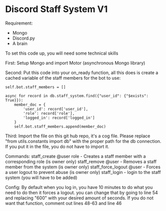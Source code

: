 # Discord Staff System V1
Requirement:
- Mongo
- Discord.py
- A brain

To set this code up, you will need some technical skills

First: 
Setup Mongo and import Motor (asynchronous Mongo library)

Second: 
Put this code into your on_ready function, all this does is create a cached variable of the staff members for the bot to use:
```
self.bot.staff_members = []

async for record in db.staff_system.find({"user_id": {"$exists": True}}):
    member_doc = {
        'user_id': record['user_id'],
        'role': record['role'],
        'logged_in': record['logged_in']
    }
    self.bot.staff_members.append(member_doc)
```

Third:
Import the file on this git hub repo, it's a cog file. Please replace "from utils.constants import db" with the proper path for the db connection. If you put it in the file, you do not have to import it. 

Commands:
staff_create @user role - Creates a staff member with a corresponding role (is owner only)
staff_remove @user - Removes a staff member from the system (is owner only)
staff_force_logout @user - Forces a user logout to prevent abuse (is owner only)
staff_login - login to the staff system (you will have to be added)

Config:
By default when you log in, you have 10 minutes to do what you need to do then it forces a logout. you can change that by going to line 54 and replacing "600" with your desired amount of seconds. If you do not want that function, comment out lines 48-63 and line 46
